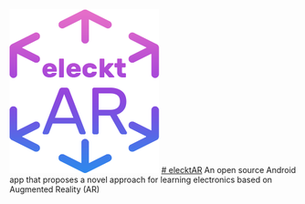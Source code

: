 ![](https://github.com/vsafontlopez/elecktAR/blob/main/assets/elecktAR_icon.png)
[# elecktAR](https://openaccess.uoc.edu/handle/10609/138366)
An open source Android app that proposes a novel approach for learning electronics based on Augmented Reality (AR)


